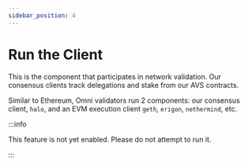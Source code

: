 ```yaml
---
sidebar_position: 4
---
```


# Run the Client

This is the component that participates in network validation. Our consensus clients track delegations and stake from our AVS contracts.

Similar to Ethereum, Omni validators run 2 components: our consensus client, `halo`, and an EVM execution client `geth`, `erigon`, `nethermind`, etc.

:::info

This feature is not yet enabled. Please do not attempt to run it.

:::

<!-- TODO(dennis): include run commands, preferably with CLI -->

